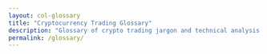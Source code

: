 ```yaml
---
layout: col-glossary
title: "Cryptocurrency Trading Glossary"
description: "Glossary of crypto trading jargon and technical analysis terms most often used in crypto trading communities."
permalink: /glossary/
---
```

